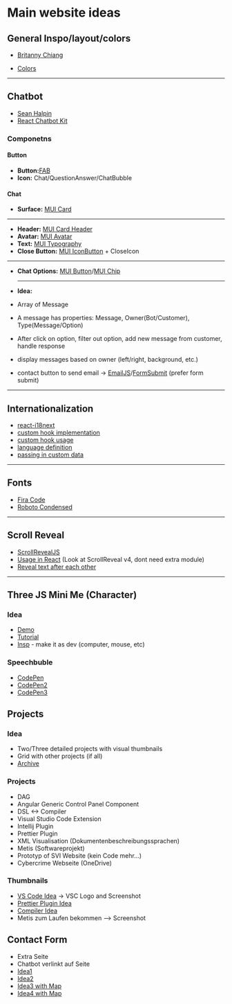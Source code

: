 # Main website ideas

## General Inspo/layout/colors

- [Britanny Chiang](https://brittanychiang.com/)

- [Colors](https://coolors.co/fbfffe-0aa5ff-ff2e1f-464d42-181114)

---

## Chatbot

- [Sean Halpin](https://www.seanhalpin.design/)
- [React Chatbot Kit](https://fredrikoseberg.github.io/react-chatbot-kit-docs/)

### Componetns

#### Button

- **Button:**[FAB](https://mui.com/components/floating-action-button/#basic-fab)
- **Icon:** Chat/QuestionAnswer/ChatBubble

#### Chat

- **Surface:** [MUI Card](https://mui.com/components/cards/)

---

- **Header:** [MUI Card Header](https://mui.com/api/card-header/)
- **Avatar:** [MUI Avatar](https://mui.com/components/avatars/)
- **Text:** [MUI Typography](https://mui.com/components/typography/#main-content)
- **Close Button:** [MUI IconButton](https://mui.com/api/icon-button/) + CloseIcon

---

- **Chat Options:** [MUI Button](https://mui.com/components/buttons/)/[MUI Chip](https://mui.com/components/chips)
- ***

  **Idea:**

- Array of Message
- A message has properties: Message, Owner(Bot/Customer), Type(Message/Option)
- After click on option, filter out option, add new message from customer, handle response
- display messages based on owner (left/right, background, etc.)
- contact button to send email -> [EmailJS](https://www.emailjs.com/)/[FormSubmit](https://formsubmit.co/) (prefer form submit)

---

## Internationalization

- [react-i18next](https://react.i18next.com/)
- [custom hook implementation](https://github.com/calendso/calendso/blob/main/lib/hooks/useLocale.ts)
- [custom hook usage](https://github.com/calendso/calendso/blob/main/pages/auth/login.tsx#L30-L45)
- [language definition](https://github.com/calendso/calendso/blob/main/public/static/locales/de/common.json)
- [passing in custom data](https://github.com/calendso/calendso/blob/main/ee/components/TrialBanner.tsx#L24)

---

## Fonts

- [Fira Code](https://fonts.google.com/specimen/Fira+Code?query=code)
- [Roboto Condensed](https://fonts.google.com/specimen/Roboto+Condensed?query=Roboto)

---

## Scroll Reveal

- [ScrollRevealJS](https://scrollrevealjs.org/)
- [Usage in React](https://gist.github.com/2075/d6b1f24536e12bd6f8d43bfadd9da19a) (Look at ScrollReveal v4, dont need extra module)
- [Reveal text after each other](https://scrollrevealjs.org/guide/customization.html)

---

## Three JS Mini Me (Character)

### Idea

- [Demo](https://codepen.io/kevoj/pen/BWgvOj)
- [Tutorial](https://tympanus.net/codrops/2021/10/04/creating-3d-characters-in-three-js/)
- [Insp](https://codepen.io/eroxburgh/pen/gOayPKV) - make it as dev (computer, mouse, etc)

### Speechbuble
- [CodePen](https://codepen.io/kirstenallen/pen/MWwPYYm)
- [CodePen2](https://codepen.io/rikschennink/pen/mjywQb)
- [CodePen3](https://codepen.io/Kosai106/pen/eZvJwY)

## Projects

### Idea

- Two/Three detailed projects with visual thumbnails
- Grid with other projects (if all)
- [Archive](https://brittanychiang.com/archive)

### Projects

- DAG
- Angular Generic Control Panel Component
- DSL <-> Compiler
- Visual Studio Code Extension
- Intellij Plugin
- Prettier Plugin
- XML Visualisation (Dokumentenbeschreibungssprachen)
- Metis (Softwareprojekt)
- Prototyp of SVI Website (kein Code mehr...)
- Cybercrime Webseite (OneDrive)

### Thumbnails

- [VS Code Idea](https://miro.medium.com/max/1012/0*nsMqYxMBzvx9EMGw.png) -> VSC Logo and Screenshot
- [Prettier Plugin Idea](https://opengraph.githubassets.com/1ed7bf5286970696043c6e2812986d9d3e7ce6552f535bf79a9bf5cc6271502f/prettier-solidity/prettier-plugin-solidity)
- [Compiler Idea](https://miro.medium.com/max/500/1*Qbm5_d5EYIbYa1-jN4JmSg.jpeg)
- Metis zum Laufen bekommen --> Screenshot

## Contact Form

- Extra Seite
- Chatbot verlinkt auf Seite
- [Idea1](https://dribbble.com/shots/14139115-Contact-Form-02)
- [Idea2](https://dribbble.com/shots/7167199-Contact-Us-DailyUI-day-028)
- [Idea3 with Map](https://dribbble.com/shots/14945009-Contact-Form-Page-Web-Design-for-Fintech-Saas-Web-App)
- [Idea4 with Map](https://jacekjeznach.com/contact)

